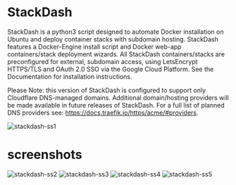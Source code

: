# StackDash

StackDash is a python3 script designed to automate Docker installation on Ubuntu and deploy container stacks with subdomain hosting. StackDash features a 
Docker-Engine install script and Docker web-app containers/stack deployment wizards. All StackDash containers/stacks are preconfigured for external, subdomain 
access, using LetsEncrypt HTTPS/TLS and OAuth 2.0 SSO via the Google Cloud Platform. See the Documentation for installation instructions.


Please Note: this version of StackDash is configured to support only Cloudflare DNS-managed domains. Additional domain/hosting providers will be made available in future 
releases of StackDash. For a full list of planned DNS providers see: https://docs.traefik.io/https/acme/#providers.

![stackdash-ss1](https://i.imgur.com/pOVXZ04.png)


# screenshots
![stackdash-ss2](https://i.imgur.com/MEJxMkZ.png)
![stackdash-ss3](https://i.imgur.com/2sqNNbj.png)
![stackdash-ss4](hhttps://i.imgur.com/5XSVs8G.png)
![stackdash-ss5](https://i.imgur.com/746I8WF.png)
